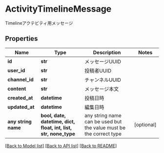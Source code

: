 # ActivityTimelineMessage

Timelineアクテビティ用メッセージ

## Properties
Name | Type | Description | Notes
------------ | ------------- | ------------- | -------------
**id** | **str** | メッセージUUID | 
**user_id** | **str** | 投稿者UUID | 
**channel_id** | **str** | チャンネルUUID | 
**content** | **str** | メッセージ本文 | 
**created_at** | **datetime** | 投稿日時 | 
**updated_at** | **datetime** | 編集日時 | 
**any string name** | **bool, date, datetime, dict, float, int, list, str, none_type** | any string name can be used but the value must be the correct type | [optional]

[[Back to Model list]](../README.md#documentation-for-models) [[Back to API list]](../README.md#documentation-for-api-endpoints) [[Back to README]](../README.md)


